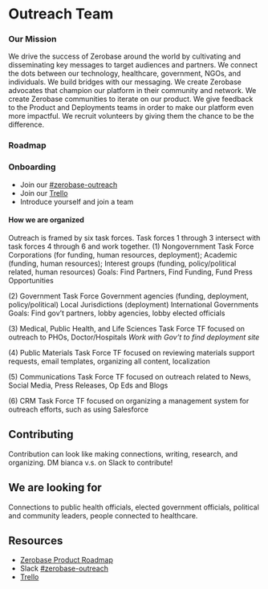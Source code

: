 # Outreach Team

### Our Mission
We drive the success of Zerobase around the world by cultivating and disseminating key messages to target audiences and partners.
We connect the dots between our technology, healthcare, government, NGOs, and individuals. We build bridges with our messaging.
We create Zerobase advocates that champion our platform in their community and network. We create Zerobase communities to iterate on our product.
We give feedback to the Product and Deployments teams in order to make our platform even more impactful.
We recruit volunteers by giving them the chance to be the difference.

### Roadmap

### Onboarding
* Join our [#zerobase-outreach](https://necsi-edu.slack.com/archives/C011KJJH1NJ)
* Join our [Trello](https://trello.com/invite/b/8XKVwVeQ/f2c5a1373921e530b7a05a07191a815a/outreach-materials)
* Introduce yourself and join a team

#### How we are organized
Outreach is framed by six task forces. Task forces 1 through 3 intersect with task forces 4 through 6 and work together.
(1)	Nongovernment Task Force
Corporations (for funding, human resources, deployment); 
Academic (funding, human resources); 
Interest groups (funding, policy/political related, human resources)
Goals: Find Partners, Find Funding, Fund Press Opportunities

(2)	Government Task Force
Government agencies (funding, deployment, policy/political)
Local Jurisdictions (deployment)
International Governments
Goals: Find gov’t partners, lobby agencies, lobby elected officials

(3)	Medical, Public Health, and Life Sciences Task Force
TF focused on outreach to PHOs, Doctor/Hospitals
*Work with Gov’t to find deployment site* 

(4)	Public Materials Task Force
TF focused on reviewing materials support requests, email templates, organizing all content, localization
	
(5)	Communications Task Force
TF focused on outreach related to News, Social Media, Press Releases, Op Eds and Blogs

(6)	CRM Task Force
TF focused on organizing a management system for outreach efforts, such as using Salesforce

## Contributing
Contribution can look like making connections, writing, research, and organizing. DM bianca v.s. on Slack to contribute! 

## We are looking for
Connections to public health officials, elected government officials, political and community leaders, people connected to healthcare.

## Resources
* [Zerobase Product Roadmap](https://github.com/zerobase-io/smart-tracing/wiki/Product-Roadmap)
* Slack [#zerobase-outreach](https://necsi-edu.slack.com/archives/C011KJJH1NJ)
* [Trello](https://trello.com/b/8XKVwVeQ/outreach-materials)
